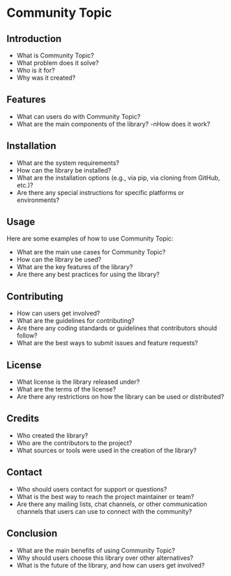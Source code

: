 # Community Topic
## Introduction
- What is Community Topic?
- What problem does it solve?
- Who is it for?
- Why was it created?

## Features
- What can users do with Community Topic?
- What are the main components of the library?
-nHow does it work?

## Installation

- What are the system requirements?
- How can the library be installed?
- What are the installation options (e.g., via pip, via cloning from GitHub, etc.)?
- Are there any special instructions for specific platforms or environments?

## Usage
Here are some examples of how to use Community Topic:

- What are the main use cases for Community Topic?
- How can the library be used?
- What are the key features of the library?
- Are there any best practices for using the library?

## Contributing
- How can users get involved?
- What are the guidelines for contributing?
- Are there any coding standards or guidelines that contributors should follow?
- What are the best ways to submit issues and feature requests?

## License
- What license is the library released under?
- What are the terms of the license?
- Are there any restrictions on how the library can be used or distributed?

## Credits
- Who created the library?
- Who are the contributors to the project?
- What sources or tools were used in the creation of the library?

## Contact
- Who should users contact for support or questions?
- What is the best way to reach the project maintainer or team?
- Are there any mailing lists, chat channels, or other communication channels that users can use to connect with the community?

## Conclusion
- What are the main benefits of using Community Topic?
- Why should users choose this library over other alternatives?
- What is the future of the library, and how can users get involved?